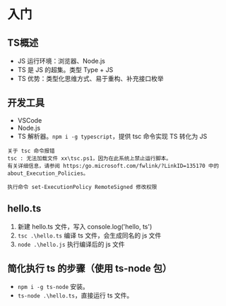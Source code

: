# 入门

## TS概述

- JS 运行环境：浏览器、Node.js
- TS 是 JS 的超集。类型 Type + JS
- TS 优势：类型化思维方式、易于重构、补充接口枚举

## 开发工具

- VSCode
- Node.js
- TS 解析器。`npm i -g typescript`，提供 tsc 命令实现 TS 转化为 JS

```
关于 tsc 命令报错
tsc : 无法加载文件 xx\tsc.ps1，因为在此系统上禁止运行脚本。
有关详细信息，请参阅 https:/go.microsoft.com/fwlink/?LinkID=135170 中的 
about_Execution_Policies。

执行命令 set-ExecutionPolicy RemoteSigned 修改权限
```

## hello.ts

1. 新建 hello.ts 文件，写入 console.log('hello, ts')
2. `tsc .\hello.ts` 编译 ts 文件，会生成同名的 js 文件
3. `node .\hello.js` 执行编译后的 js 文件

## 简化执行 ts 的步骤（使用 ts-node 包）

- `npm i -g ts-node` 安装。
- `ts-node .\hello.ts`，直接运行 ts 文件。